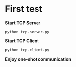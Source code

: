# First test

**Start TCP Server**

```
python tcp-server.py
```

**Start TCP Client**

```
python tcp-client.py
```

**Enjoy one-shot communication**
